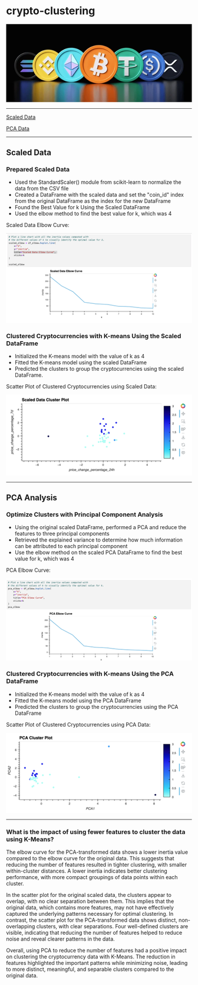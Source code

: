 # crypto-clustering

![crypto](https://github.com/caitlin-hartley/crypto-clustering/blob/main/images/crypto.webp)

---

[Scaled Data](https://github.com/caitlin-hartley/crypto-clustering/blob/main/README.md#scaled-data)

[PCA Data](https://github.com/caitlin-hartley/crypto-clustering/blob/main/README.md#pca-analysis)

--- 

## Scaled Data

### Prepared Scaled Data
* Used the StandardScaler() module from scikit-learn to normalize the data from the CSV file
* Created a DataFrame with the scaled data and set the "coin_id" index from the original DataFrame as the index for the new DataFrame
* Found the Best Value for k Using the Scaled DataFrame
* Used the elbow method to find the best value for k, which was 4

Scaled Data Elbow Curve:

![s_e](https://github.com/caitlin-hartley/crypto-clustering/blob/main/images/scaled_elbow.png)


### Clustered Cryptocurrencies with K-means Using the Scaled DataFrame

* Initialized the K-means model with the value of k as 4
* Fitted the K-means model using the scaled DataFrame
* Predicted the clusters to group the cryptocurrencies using the scaled DataFrame.

Scatter Plot of Clustered Cryptocurrencies using Scaled Data:

![s_c](https://github.com/caitlin-hartley/crypto-clustering/blob/main/images/scaled_cluster.png)


---

## PCA Analysis

### Optimize Clusters with Principal Component Analysis
* Using the original scaled DataFrame, performed a PCA and reduce the features to three principal components
* Retrieved the explained variance to determine how much information can be attributed to each principal component
* Use the elbow method on the scaled PCA DataFrame to find the best value for k, which was 4

PCA Elbow Curve:

![e_e](https://github.com/caitlin-hartley/crypto-clustering/blob/main/images/pca_elbow.png)

### Clustered Cryptocurrencies with K-means Using the PCA DataFrame

* Initialized the K-means model with the value of k as 4
* Fitted the K-means model using the PCA DataFrame
* Predicted the clusters to group the cryptocurrencies using the PCA DataFrame

Scatter Plot of Clustered Cryptocurrencies using PCA Data:

![e_c](https://github.com/caitlin-hartley/crypto-clustering/blob/main/images/pca_cluster.png)

---

### What is the impact of using fewer features to cluster the data using K-Means?

  The elbow curve for the PCA-transformed data shows a lower inertia value compared to the elbow curve for the original data. This suggests that reducing the number of features resulted in tighter clustering, with smaller within-cluster distances. A lower inertia indicates better clustering performance, with more compact groupings of data points within each cluster. 
  
  In the scatter plot for the original scaled data, the clusters appear to overlap, with no clear separation between them. This implies that the original data, which contains more features, may not have effectively captured the underlying patterns necessary for optimal clustering. In contrast, the scatter plot for the PCA-transformed data shows distinct, non-overlapping clusters, with clear separations. Four well-defined clusters are visible, indicating that reducing the number of features helped to reduce noise and reveal clearer patterns in the data. 
  
  Overall, using PCA to reduce the number of features had a positive impact on clustering the cryptocurrency data with K-Means. The reduction in features highlighted the important patterns while minimizing noise, leading to more distinct, meaningful, and separable clusters compared to the original data.
